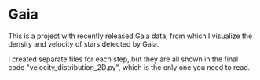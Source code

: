 # Gaia
This is a project with recently released Gaia data, from which I visualize the
density and velocity of stars detected by Gaia.

I created separate files for each step, but they are all shown in the final code
"velocity_distribution_2D.py", which is the only one you need to read.
